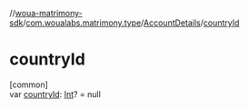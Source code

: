 //[woua-matrimony-sdk](../../../index.md)/[com.woualabs.matrimony.type](../index.md)/[AccountDetails](index.md)/[countryId](country-id.md)

# countryId

[common]\
var [countryId](country-id.md): [Int](https://kotlinlang.org/api/latest/jvm/stdlib/kotlin/-int/index.html)? = null
